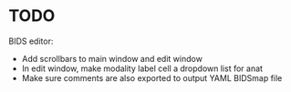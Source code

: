 # TODO

BIDS editor:

* Add scrollbars to main window and edit window
* In edit window, make modality label cell a dropdown list for anat 
* Make sure comments are also exported to output YAML BIDSmap file
